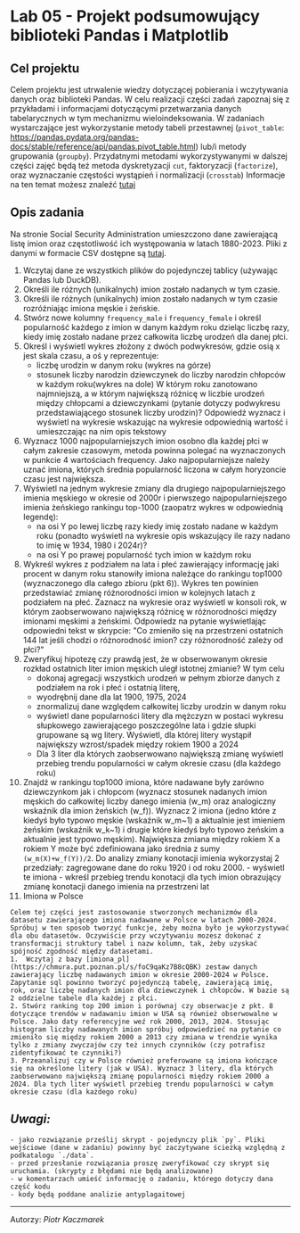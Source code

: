 # Lab 05 - Projekt podsumowujący biblioteki Pandas i Matplotlib

## Cel projektu
Celem projektu jest utrwalenie wiedzy dotyczącej pobierania i wczytywania danych oraz biblioteki Pandas.
W celu realizacji części zadań zapoznaj się z przykładami i informacjami dotyczącymi przetwarzania danych tabelarycznych w tym mechanizmu wieloindeksowania. W zadaniach wystarczające jest wykorzystanie metody tabeli przestawnej (`pivot_table`: https://pandas.pydata.org/pandas-docs/stable/reference/api/pandas.pivot_table.html) lub/i metody grupowania (`groupby`). Przydatnymi metodami wykorzystywanymi w dalszej części zajęć będą też metoda dyskretyzacji `cut`, faktoryzacji (`factorize`), oraz wyznaczanie częstości wystąpień i normalizacji (`crosstab`)
Informacje na ten temat możesz znaleźć [tutaj](https://pandas.pydata.org/pandas-docs/stable/user_guide/reshaping.html)

## Opis zadania
Na stronie Social Security Administration umieszczono dane zawierającą listę imion oraz częstotliwość ich występowania w latach 1880-2023. Pliki z danymi w formacie CSV dostępne są [tutaj](https://www.ssa.gov/oact/babynames/names.zip).

1. Wczytaj dane ze wszystkich plików do pojedynczej tablicy (używając Pandas lub DuckDB).
2. Określi ile różnych (unikalnych) imion zostało nadanych w tym czasie.
3. Określi ile różnych (unikalnych) imion zostało nadanych w tym czasie rozróżniając imiona męskie i żeńskie.
4. Stwórz nowe kolumny `frequency_male` i `frequency_female` i określ popularność każdego z imion w danym każdym roku dzieląc liczbę razy, kiedy imię zostało nadane przez całkowita liczbę urodzeń dla danej płci.  
5. Określ i wyświetl wykres złożony z dwóch podwykresów, gdzie osią x jest skala czasu, a oś y reprezentuje:
   - liczbę urodzin w danym roku (wykres na górze)
   - stosunek liczby narodzin dziewczynek do liczby narodzin chłopców w każdym roku(wykres na dole)
W którym roku zanotowano najmniejszą, a w którym największą różnicę w liczbie urodzeń między chłopcami a dziewczynkami (pytanie dotyczy podwykresu przedstawiającego stosunek liczby urodzin)? Odpowiedź wyznacz i  wyświetl  na wykresie wskazując na wykresie odpowiednią wartość i umieszczając na nim opis tekstowy
6. Wyznacz 1000 najpopularniejszych imion osobno dla każdej płci w całym zakresie czasowym, metoda powinna polegać na wyznaczonych w punkcie 4 wartościach frequency. Jako najpopularniejsze należy uznać imiona, których średnia popularność liczona w całym horyzoncie czasu jest największa.
7. Wyświetl na jednym wykresie zmiany dla drugiego najpopularniejszego imienia męskiego w okresie od 2000r i  pierwszego najpopularniejszego imienia żeńskiego rankingu top-1000 (zaopatrz wykres w odpowiednią legendę):
    - na osi Y po lewej liczbę razy kiedy imię zostało nadane w każdym roku (ponadto wyświetl na wykresie opis wskazujący  ile razy nadano to imię w 1934, 1980 i 2024r)?
    - na osi Y po prawej popularność tych imion w każdym roku 
8. Wykreśl wykres z podziałem na lata i płeć zawierający informację jaki procent w danym roku stanowiły imiona należące do rankingu top1000 (wyznaczonego dla całego zbioru (pkt 6)). Wykres ten powinien przedstawiać zmianę różnorodności imion w kolejnych latach z podziałem na płeć. Zaznacz na wykresie oraz wyświetl w konsoli rok, w którym zaobserwowano największą różnicę w różnorodności między imionami męskimi a żeńskimi. Odpowiedz na pytanie wyświetlając odpowiedni tekst w skrypcie: "Co zmieniło się na przestrzeni ostatnich 144 lat jeśli chodzi o różnorodność imion? czy różnorodność zależy od płci?"
9. Zweryfikuj hipotezę czy prawdą jest, że w obserwowanym okresie rozkład ostatnich liter imion męskich uległ istotnej zmianie? W tym celu 
    - dokonaj agregacji wszystkich urodzeń w pełnym zbiorze danych z podziałem na rok i płeć i ostatnią literę,
    - wyodrębnij dane dla lat 1900, 1975, 2024
    - znormalizuj dane względem całkowitej liczby urodzin w danym roku
    - wyświetl dane popularności litery dla mężczyzn w postaci wykresu słupkowego zawierającego poszczególne lata i gdzie słupki grupowane są wg litery. Wyświetl, dla której litery wystąpił największy wzrost/spadek między rokiem 1900 a 2024
    - Dla 3 liter dla których zaobserwowano największą zmianę wyświetl przebieg trendu popularności w całym okresie  czasu (dla każdego roku)
10.   Znajdź w rankingu top1000 imiona, które nadawane były zarówno dziewczynkom jak i chłopcom (wyznacz stosunek nadanych imion męskich  do całkowitej liczby danego imienia (w_m) oraz analogiczny wskaźnik dla imion żeńskich (w_f)). Wyznacz 2 imiona (jedno które z kiedyś było typowo męskie (wskaźnik w_m~1) a aktualnie jest imieniem żeńskim (wskaźnik w_k~1) i drugie które kiedyś było typowo żeńskim a aktualnie jest typowo męskim). Największa zmiana między rokiem X a rokiem Y może być zdefiniowana jako średnia z sumy `(w_m(X)+w_f(Y))/2`. Do analizy zmiany konotacji imienia wykorzystaj 2 przedziały: zagregowane dane do roku 1920 i od roku 2000. 
     - wyświetl te imiona
     - wkreśl przebieg trendu konotacji dla tych imion obrazujący zmianę konotacji danego imienia na przestrzeni lat
11.  Imiona w Polsce
    
    Celem tej części jest zastosowanie stworzonych mechanizmów dla datasetu zawierającego imiona nadawane w Polsce w latach 2000-2024. Spróbuj w ten sposob tworzyć funkcje, żeby można było je wykorzystywać dla obu datasetów. Oczywiście przy wczytywaniu mozesz dokonać z transformacji struktury tabel i nazw kolumn, tak, żeby uzyskać spójność zgodność między datasetami.
    1.  Wczytaj z bazy [imiona_pl](https://chmura.put.poznan.pl/s/foC9qaKz7B8cQBK) zestaw danych zawierający liczbę nadawanych imion w okresie 2000-2024 w Polsce. Zapytanie sql powinno tworzyć pojedynczą tabelę, zawierającą imię, rok, oraz liczbę nadanych imion dla dziewczynek i chłopców. W bazie są 2 oddzielne tabele dla każdej z płci.
    2. Stwórz ranking top 200 imion i porównaj czy obserwacje z pkt. 8 dotyczące trendów w nadawaniu imion w USA są również obserwowalne w Polsce. Jako daty referencyjne weź rok 2000, 2013, 2024. Stosując histogram liczby nadawanych imion spróbuj odpowiedzieć na pytanie co zmieniło się między rokiem 2000 a 2013 czy zmiana w trendzie wynika tylko z zmiany zwyczajów czy też innych czynników (czy potrafisz zidentyfikować te czynniki?)
    3. Przeanalizuj czy w Polsce również preferowane są imiona kończące się na określone litery (jak w USA). Wyznacz 3 litery, dla których zaobserwowano największą zmianę popularności między rokiem 2000 a 2024. Dla tych liter wyświetl przebieg trendu popularności w całym okresie czasu (dla każdego roku)
    

## *Uwagi:*
    - jako rozwiązanie prześlij skrypt - pojedynczy plik `py`. Pliki wejściowe (dane w zadaniu) powinny być zaczytywane ścieżką względną z podkatalogu `./data`. 
    - przed przesłanie rozwiązania proszę zweryfikować czy skrypt się uruchamia. (skrypty z błędami nie będą analizowane)
    - w komentarzach umieść informację o zadaniu, którego dotyczy dana część kodu
    - kody będą poddane analizie antyplagaitowej



---
Autorzy: *Piotr Kaczmarek* 

